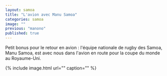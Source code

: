 ```yaml
---
layout: samoa
title: "L'avion avec Manu Samoa"
categories: samoa
image: ""
previous: "manono"
published: true
---
```


Petit bonus pour le retour en avion : l'équipe nationale de rugby des Samoa, Manu Samoa, est avec nous dans l'avion en route pour la coupe du monde au Royaume-Uni. 

{% include image.html url="" caption="" %}